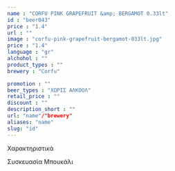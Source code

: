 ```yaml
---
name : "CORFU PINK GRAPEFRUIT &amp; BERGAMOT 0.33lt"
id : "beer043"
price : "1.4"
url : ""
image : "corfu-pink-grapefruit-bergamot-033lt.jpg"
price : "1.4"
language : "gr"
alchohol : ""
product_types : ""
brewery : "Corfu"

promotion : ""
beer_types : "ΧΩΡΙΣ ΑΛΚΟΟΛ"
retail_price : ""
discount : ""
description_short : ""
url: "name"/"brewery"
aliases: "name"
slug: "id"
---
```


Χαρακτηριστικά

Συσκευασία
Μπουκάλι